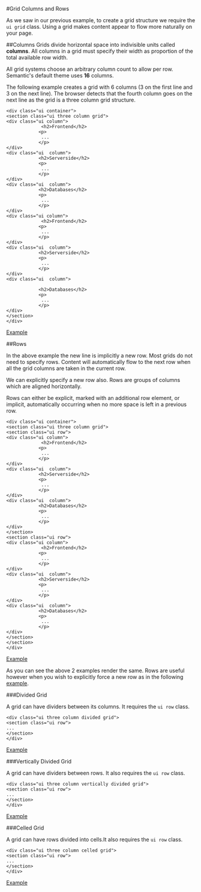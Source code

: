 #Grid Columns and Rows

As we saw in our previous example, to create a grid structure we require the `ui grid` class. Using a grid makes content appear to flow more naturally on your page.

##Columns
Grids divide horizontal space into indivisible units called **columns**. All columns in a grid must specify their width as proportion of the total 
available row width.

All grid systems choose an arbitrary column count to allow per row. Semantic's default theme uses **16** columns.

The following example creates a grid with 6 columns (3 on the first line and 3 on the next line). The browser detects that the fourth column goes on the next line as 
the grid is a three column grid structure.

~~~
<div class="ui container">
<section class="ui three column grid">
<div class="ui column">
             <h2>Frontend</h2>
 	    	<p>
 	    	 ...
 	    	</p>
</div>
<div class="ui  column">
            <h2>Serverside</h2>
 	    	<p>
 	    	 ...
 	    	</p>
</div>
<div class="ui  column">
 	    	<h2>Databases</h2>
 	    	<p>
 	    	 ...
 	    	</p>
</div>
<div class="ui column">
             <h2>Frontend</h2>
 	    	<p>
 	    	 ...
 	    	</p>
</div>
<div class="ui  column">
            <h2>Serverside</h2>
 	    	<p>
 	    	 ...
 	    	</p>
</div>
<div class="ui  column">

 	    	<h2>Databases</h2>
 	    	<p>
 	    	 ...
 	    	</p>
</div>
</section>
</div>
~~~
<a href="archives/Class Htmls/eg3.html" target = "_ blank">Example</a>

##Rows

In the above example the new line is implicitly a new row. Most grids do not need to specify rows. Content will automatically flow to the next row 
when all the grid columns are taken in the current row.

We can explicitly specify a new row also. Rows are groups of columns which are aligned horizontally.

Rows can either be explicit, marked with an additional row element, or implicit, automatically occurring when no more space is left in a previous row.

~~~
<div class="ui container">
<section class="ui three column grid">
<section class="ui row">
<div class="ui column">
             <h2>Frontend</h2>
 	    	<p>
 	    	 ...
 	    	</p>
</div>
<div class="ui  column">
            <h2>Serverside</h2>
 	    	<p>
 	    	 ...
 	    	</p>
</div>
<div class="ui  column">
 	    	<h2>Databases</h2>
 	    	<p>
 	    	 ...
 	    	</p>
</div>
</section>
<section class="ui row">
<div class="ui column">
             <h2>Frontend</h2>
 	    	<p>
 	    	 ...
 	    	</p>
</div>
<div class="ui  column">
            <h2>Serverside</h2>
 	    	<p>
 	    	 ...
 	    	</p>
</div>
<div class="ui  column">
 	    	<h2>Databases</h2>
 	    	<p>
 	    	 ...
 	    	</p>
</div>
</section>
</section>
</div>
~~~
<a href="archives/Class Htmls/eg4.html" target = "_ blank">Example</a>

As you can see the above 2 examples render the same. Rows are useful however when you wish to explicitly force a new row as in the 
following <a href="archives/Class Htmls/eg4a.html" target = "_ blank">example</a>.

###Divided Grid

A grid can have dividers between its columns. It requires the `ui row` class.

~~~
<div class="ui three column divided grid">
<section class="ui row">
...
</section>
</div>
~~~

<a href="archives/Class Htmls/eg5.html" target = "_ blank">Example</a>

###Vertically Divided Grid

A grid can have dividers between rows. It also requires the `ui row` class.

~~~
<div class="ui three column vertically divided grid">
<section class="ui row">
...
</section>
</div>
~~~

<a href="archives/Class Htmls/eg6.html" target = "_ blank">Example</a>

###Celled Grid

A grid can have rows divided into cells.It also requires the `ui row` class.

~~~
<div class="ui three column celled grid">
<section class="ui row">
...
</section>
</div>
~~~

<a href="archives/Class Htmls/eg7.html" target = "_ blank">Example</a>
